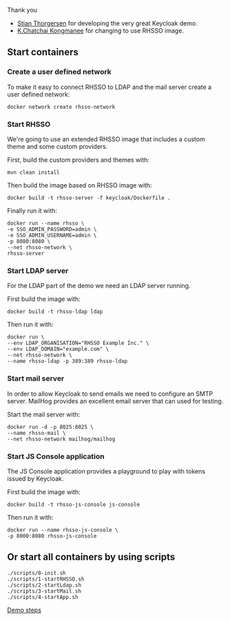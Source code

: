 Thank you 
- [Stian Thorgersen](https://github.com/stianst/keycloak-containers-demo) for developing the very great Keycloak demo.
- [K.Chatchai Kongmanee](https://github.com/chatapazar/keycloak-containers-demo) for changing to use RHSSO image.


## Start containers

### Create a user defined network

To make it easy to connect RHSSO to LDAP and the mail server create a user defined network:

    docker network create rhsso-network

### Start RHSSO

We're going to use an extended RHSSO image that includes a custom theme and some custom providers.

First, build the custom providers and themes with:

    mvn clean install

Then build the image based on RHSSO image with:
    
    docker build -t rhsso-server -f keycloak/Dockerfile .

Finally run it with:

    docker run --name rhsso \
    -e SSO_ADMIN_PASSWORD=admin \
    -e SSO_ADMIN_USERNAME=admin \
    -p 8080:8080 \
    --net rhsso-network \
    rhsso-server

### Start LDAP server

For the LDAP part of the demo we need an LDAP server running.

First build the image with:

    docker build -t rhsso-ldap ldap
    
Then run it with:

    docker run \
	--env LDAP_ORGANISATION="RHSSO Example Inc." \
	--env LDAP_DOMAIN="example.com" \
    --net rhsso-network \
	--name rhsso-ldap -p 389:389 rhsso-ldap
    
### Start mail server

In order to allow Keycloak to send emails we need to configure an SMTP server. MailHog provides an excellent email
server that can used for testing.

Start the mail server with:

    docker run -d -p 8025:8025 \
    --name rhsso-mail \
    --net rhsso-network mailhog/mailhog
    
### Start JS Console application

The JS Console application provides a playground to play with tokens issued by Keycloak.

First build the image with:

    docker build -t rhsso-js-console js-console
    
Then run it with:

    docker run --name rhsso-js-console \
    -p 8000:8080 rhsso-js-console


## Or start all containers by using scripts


    ./scripts/0-init.sh
    ./scripts/1-startRHSSO.sh
    ./scripts/2-startLdap.sh
    ./scripts/3-startMail.sh
    ./scripts/4-startApp.sh

[Demo steps](/docs/0.Demo.md)
